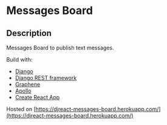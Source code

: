 # Messages Board

## Description
Messages Board to publish text messages.


Build with:
* [Django](https://www.djangoproject.com/)
* [Django REST framework](https://www.django-rest-framework.org/)
* [Graphene](https://graphene-python.org/)
* [Apollo](https://www.apollographql.com/)
* [Create React App](https://github.com/facebook/create-react-app)

Hosted on [https://djreact-messages-board.herokuapp.com/](https://djreact-messages-board.herokuapp.com/)
